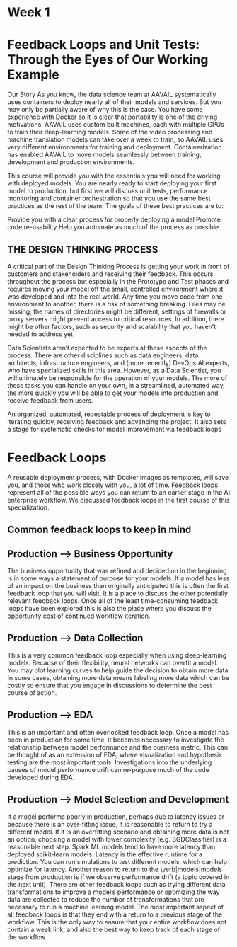 # Week 1

# Feedback Loops and Unit Tests: Through the Eyes of Our Working Example

Our Story
As you know, the data science team at AAVAIL systematically uses containers to deploy nearly all of their models and services. But you may only be partially aware of why this is the case. You have some experience with Docker so it is clear that portability is one of the driving motivations. AAVAIL uses custom built machines, each with multiple GPUs to train their deep-learning models. Some of the video processing and machine translation models can take over a week to train, so AAVAIL uses very different environments for training and deployment. Containerization has enabled AAVAIL to move models seamlessly between training, development and production environments.

This course will provide you with the essentials you will need for working with deployed models. You are nearly ready to start deploying your first model to production, but first we will discuss unit tests, performance monitoring and container orchestration so that you use the same best practices as the rest of the team. The goals of these best practices are to:

Provide you with a clear process for properly deploying a model
Promote code re-usability
Help you automate as much of the process as possible


## THE DESIGN THINKING PROCESS
A critical part of the Design Thinking Process is getting your work in front of customers and stakeholders and receiving their feedback. This occurs throughout the process but especially in the Prototype and Test phases and requires moving your model off the small, controlled environment where it was developed and into the real world. Any time you move code from one environment to another, there is a risk of something breaking. Files may be missing, the names of directories might be different, settings of firewalls or proxy servers might prevent access to critical resources. In addition, there might be other factors, such as security and scalability that you haven’t needed to address yet.

Data Scientists aren’t expected to be experts at these aspects of the  process. There are other disciplines such as data engineers, data architects, infrastructure engineers, and (more recently) DevOps AI experts, who have specialized skills in this area.  However, as a Data Scientist, you will ultimately be responsible for the operation  of your models. The more of these tasks you can handle on your own, in a streamlined, automated way, the more quickly you will be able to get  your models into production and receive feedback from users.

An organized, automated, repeatable process of deployment is key to iterating quickly, receiving feedback and advancing the project. It also sets a stage for systematic checks for model improvement via feedback loops



# Feedback Loops
A reusable deployment process, with Docker images as templates, will save you, and those who work closely with you, a lot of time. Feedback loops represent all of the possible ways you can return to an earlier stage in the AI enterprise workflow. We discussed feedback loops in the first course of this specialization.

## Common feedback loops to keep in mind
## Production –> Business Opportunity  
The business opportunity that was refined and decided on in the beginning is in some ways a statement of purpose for your models. If a model has less of an impact on the business than originally anticipated this is often the first feedback loop that you will visit. It is a place to discuss the other potentially relevant feedback loops. Once all of the least time-consuming feedback loops have been explored this is also the place where you discuss the opportunity cost of continued workflow iteration.

## Production –> Data Collection
This is a very common feedback loop especially when using deep-learning models. Because of their flexibility, neural networks can overfit a model. You may plot learning curves to help guide the decision to obtain more data. In some cases, obtaining more data means labeling more data which can be costly so ensure that you engage in discussions to determine the best course of action.

## Production –> EDA
This is an important and often overlooked feedback loop. Once a model has been in production for some time, it becomes necessary to investigate the relationship between model performance and the business metric. This can be thought of as an extension of EDA, where visualization and hypothesis testing are the most important tools. Investigations into the underlying causes of model performance drift can re-purpose much of the code developed during EDA.

## Production –> Model Selection and Development 
If a model performs poorly in production, perhaps due to latency issues or because there is an over-fitting issue, it is reasonable to return to try a different model. If it is an overfitting scenario and obtaining more data is not an option, choosing a model with lower complexity (e.g. SGDClassifier) is a reasonable next step. Spark ML models tend to have more latency than deployed scikit-learn models. Latency is the effective runtime for a prediction. You can run simulations to test different models, which can help optimize for latency. Another reason to return to the \verb|models|models stage from production is if we observe performance drift (a topic covered in the next unit).
There are other feedback loops such as trying different data transformations to improve a model’s performance or optimizing the way data are collected to reduce the number of transformations that are necessary to run a machine learning model. The most important aspect of all feedback loops is that they end with a return to a previous stage of the workflow. This is the only way to ensure that your entire workflow does not contain a weak link, and also the best way to keep track of each stage of the workflow.

